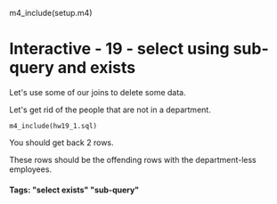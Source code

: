 
m4_include(setup.m4)

# Interactive - 19 - select using sub-query and exists

Let's use some of our joins to delete some data.

Let's get rid of the people that are not in a department.

```
m4_include(hw19_1.sql)
```

You should get back 2 rows.

These rows should be the offending rows with the department-less employees.

#### Tags: "select exists" "sub-query"
